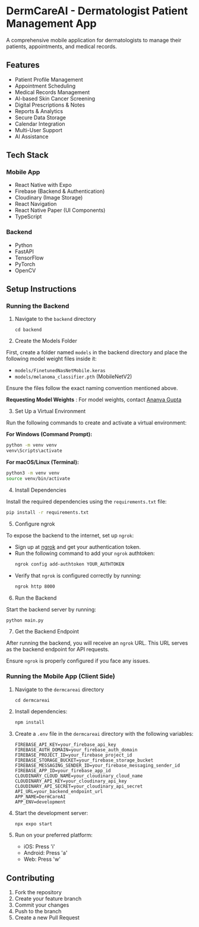 # DermCareAI  - Dermatologist Patient Management App

A comprehensive mobile application for dermatologists to manage their patients, appointments, and medical records.

## Features

- Patient Profile Management
- Appointment Scheduling
- Medical Records Management
- AI-based Skin Cancer Screening
- Digital Prescriptions & Notes
- Reports & Analytics
- Secure Data Storage
- Calendar Integration
- Multi-User Support
- AI Assistance

## Tech Stack

### Mobile App
- React Native with Expo
- Firebase (Backend & Authentication)
- Cloudinary (Image Storage)
- React Navigation
- React Native Paper (UI Components)
- TypeScript

### Backend
- Python
- FastAPI
- TensorFlow
- PyTorch
- OpenCV

## Setup Instructions

### Running the Backend

1. Navigate to the `backend` directory
    ```
    cd backend
    ```

2. Create the Models Folder

First, create a folder named `models` in the backend directory and place the following model weight files inside it:
- `models/FinetunedNasNetMobile.keras`
- `models/melanoma_classifier.pth` (MobileNetV2)

Ensure the files follow the exact naming convention mentioned above.

**Requesting Model Weights** : For model weights, contact [Ananya Gupta](https://github.com/Ananya2003Gupta)

3. Set Up a Virtual Environment

Run the following commands to create and activate a virtual environment:

**For Windows (Command Prompt):**
```sh
python -m venv venv
venv\Scripts\activate
```

**For macOS/Linux (Terminal):**
```sh
python3 -m venv venv
source venv/bin/activate
```

4. Install Dependencies

Install the required dependencies using the `requirements.txt` file:
```sh
pip install -r requirements.txt
```

5. Configure ngrok

To expose the backend to the internet, set up `ngrok`:
- Sign up at [ngrok](https://ngrok.com/) and get your authentication token.
- Run the following command to add your `ngrok` authtoken:
   ```sh
   ngrok config add-authtoken YOUR_AUTHTOKEN
   ```
- Verify that `ngrok` is configured correctly by running:
   ```sh
   ngrok http 8000
   ```

6. Run the Backend

Start the backend server by running:
```sh
python main.py
```

7. Get the Backend Endpoint

After running the backend, you will receive an `ngrok` URL. This URL serves as the backend endpoint for API requests.

Ensure `ngrok` is properly configured if you face any issues.


### Running the Mobile App (Client Side)

1. Navigate to the `dermcareai` directory
    ```
    cd dermcareai
    ```

2. Install dependencies:
   ```bash
   npm install
   ```

3. Create a `.env` file in the `dermcareai` directory with the following variables:
   ```
   FIREBASE_API_KEY=your_firebase_api_key
   FIREBASE_AUTH_DOMAIN=your_firebase_auth_domain
   FIREBASE_PROJECT_ID=your_firebase_project_id
   FIREBASE_STORAGE_BUCKET=your_firebase_storage_bucket
   FIREBASE_MESSAGING_SENDER_ID=your_firebase_messaging_sender_id
   FIREBASE_APP_ID=your_firebase_app_id
   CLOUDINARY_CLOUD_NAME=your_cloudinary_cloud_name
   CLOUDINARY_API_KEY=your_cloudinary_api_key
   CLOUDINARY_API_SECRET=your_cloudinary_api_secret
   API_URL=your_backend_endpoint_url
   APP_NAME=DermCareAI
   APP_ENV=development
   ```

4. Start the development server:
   ```bash
   npx expo start
   ```

5. Run on your preferred platform:
   - iOS: Press 'i'
   - Android: Press 'a'
   - Web: Press 'w'

## Contributing

1. Fork the repository
2. Create your feature branch
3. Commit your changes
4. Push to the branch
5. Create a new Pull Request
